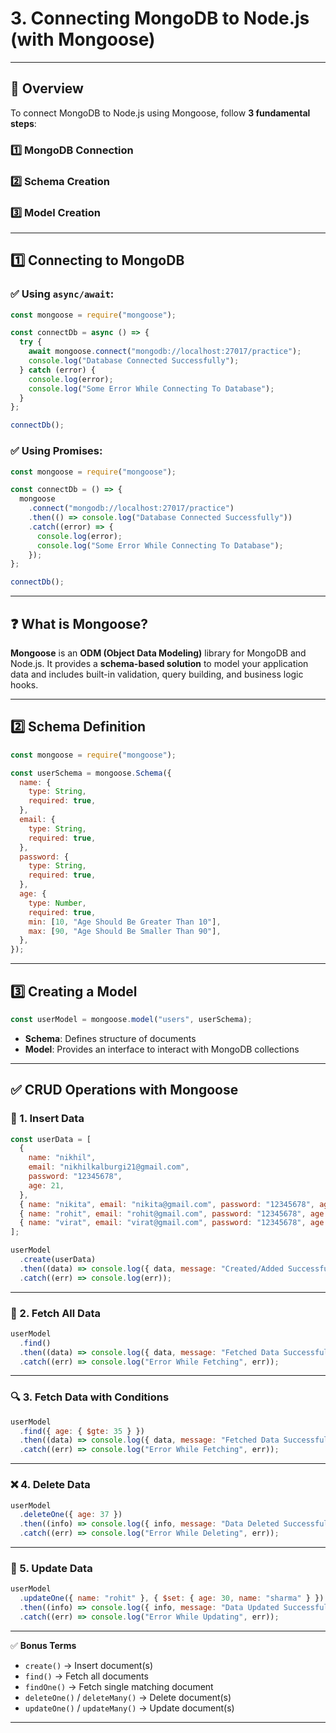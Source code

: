 # 3. Connecting MongoDB to Node.js (with Mongoose)

---

## 📌 Overview

To connect MongoDB to Node.js using Mongoose, follow **3 fundamental steps**:

### 1️⃣ MongoDB Connection

### 2️⃣ Schema Creation

### 3️⃣ Model Creation

---

## 1️⃣ Connecting to MongoDB

### ✅ Using `async/await`:

```js
const mongoose = require("mongoose");

const connectDb = async () => {
  try {
    await mongoose.connect("mongodb://localhost:27017/practice");
    console.log("Database Connected Successfully");
  } catch (error) {
    console.log(error);
    console.log("Some Error While Connecting To Database");
  }
};

connectDb();
```

### ✅ Using Promises:

```js
const mongoose = require("mongoose");

const connectDb = () => {
  mongoose
    .connect("mongodb://localhost:27017/practice")
    .then(() => console.log("Database Connected Successfully"))
    .catch((error) => {
      console.log(error);
      console.log("Some Error While Connecting To Database");
    });
};

connectDb();
```

---

## ❓ What is Mongoose?

**Mongoose** is an **ODM (Object Data Modeling)** library for MongoDB and Node.js.
It provides a **schema-based solution** to model your application data and includes built-in validation, query building, and business logic hooks.

---

## 2️⃣ Schema Definition

```js
const mongoose = require("mongoose");

const userSchema = mongoose.Schema({
  name: {
    type: String,
    required: true,
  },
  email: {
    type: String,
    required: true,
  },
  password: {
    type: String,
    required: true,
  },
  age: {
    type: Number,
    required: true,
    min: [10, "Age Should Be Greater Than 10"],
    max: [90, "Age Should Be Smaller Than 90"],
  },
});
```

---

## 3️⃣ Creating a Model

```js
const userModel = mongoose.model("users", userSchema);
```

- **Schema**: Defines structure of documents
- **Model**: Provides an interface to interact with MongoDB collections

---

## ✅ CRUD Operations with Mongoose

### 🔼 1. Insert Data

```js
const userData = [
  {
    name: "nikhil",
    email: "nikhilkalburgi21@gmail.com",
    password: "12345678",
    age: 21,
  },
  { name: "nikita", email: "nikita@gmail.com", password: "12345678", age: 25 },
  { name: "rohit", email: "rohit@gmail.com", password: "12345678", age: 39 },
  { name: "virat", email: "virat@gmail.com", password: "12345678", age: 37 },
];

userModel
  .create(userData)
  .then((data) => console.log({ data, message: "Created/Added Successfully" }))
  .catch((err) => console.log(err));
```

---

### 🔽 2. Fetch All Data

```js
userModel
  .find()
  .then((data) => console.log({ data, message: "Fetched Data Successfully" }))
  .catch((err) => console.log("Error While Fetching", err));
```

---

### 🔍 3. Fetch Data with Conditions

```js
userModel
  .find({ age: { $gte: 35 } })
  .then((data) => console.log({ data, message: "Fetched Data Successfully" }))
  .catch((err) => console.log("Error While Fetching", err));
```

---

### ❌ 4. Delete Data

```js
userModel
  .deleteOne({ age: 37 })
  .then((info) => console.log({ info, message: "Data Deleted Successfully" }))
  .catch((err) => console.log("Error While Deleting", err));
```

---

### 🔁 5. Update Data

```js
userModel
  .updateOne({ name: "rohit" }, { $set: { age: 30, name: "sharma" } })
  .then((info) => console.log({ info, message: "Data Updated Successfully" }))
  .catch((err) => console.log("Error While Updating", err));
```

---

✅ **Bonus Terms**

- `create()` → Insert document(s)
- `find()` → Fetch all documents
- `findOne()` → Fetch single matching document
- `deleteOne()` / `deleteMany()` → Delete document(s)
- `updateOne()` / `updateMany()` → Update document(s)

---
